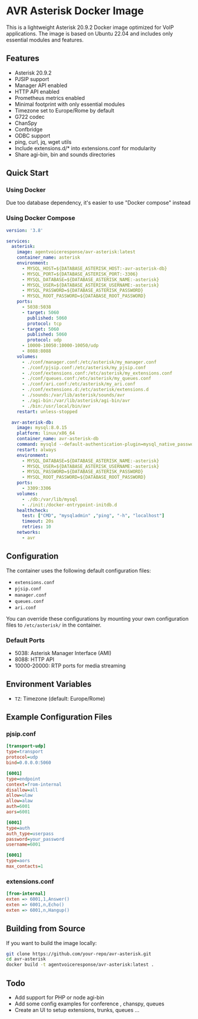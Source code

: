 # AVR Asterisk Docker Image

This is a lightweight Asterisk 20.9.2 Docker image optimized for VoIP applications. The image is based on Ubuntu 22.04 and includes only essential modules and features.

## Features

- Asterisk 20.9.2
- PJSIP support
- Manager API enabled
- HTTP API enabled
- Prometheus metrics enabled
- Minimal footprint with only essential modules
- Timezone set to Europe/Rome by default
- G722 codec
- ChanSpy
- Confbridge
- ODBC support
- ping, curl, jq, wget  utils
- Include extensions.d/* into extensions.conf for modularity
- Share agi-bin, bin and sounds directories

## Quick Start

### Using Docker

Due too database dependency, it's easier to use "Docker compose" instead

### Using Docker Compose

```yaml
version: '3.8'

services:
  asterisk:
    image: agentvoiceresponse/avr-asterisk:latest
    container_name: asterisk
    environment:
      - MYSQL_HOST=${DATABASE_ASTERISK_HOST:-avr-asterisk-db}
      - MYSQL_PORT=${DATABASE_ASTERISK_PORT:-3306}
      - MYSQL_DATABASE=${DATABASE_ASTERISK_NAME:-asterisk}
      - MYSQL_USER=${DATABASE_ASTERISK_USERNAME:-asterisk}
      - MYSQL_PASSWORD=${DATABASE_ASTERISK_PASSWORD}
      - MYSQL_ROOT_PASSWORD=${DATABASE_ROOT_PASSWORD}
    ports:
      - 5038:5038
      - target: 5060
        published: 5060
        protocol: tcp
      - target: 5060
        published: 5060
        protocol: udp
      - 10000-10050:10000-10050/udp
      - 8088:8088
    volumes:
      - ./conf/manager.conf:/etc/asterisk/my_manager.conf
      - ./conf/pjsip.conf:/etc/asterisk/my_pjsip.conf
      - ./conf/extensions.conf:/etc/asterisk/my_extensions.conf
      - ./conf/queues.conf:/etc/asterisk/my_queues.conf
      - ./conf/ari.conf:/etc/asterisk/my_ari.conf
      - ./conf/extensions.d:/etc/asterisk/extensions.d
      - ./sounds:/var/lib/asterisk/sounds/avr
      - ./agi-bin:/var/lib/asterisk/agi-bin/avr
      - ./bin:/usr/local/bin/avr
    restart: unless-stopped

  avr-asterisk-db:
    image: mysql:8.0.15
    platform: linux/x86_64
    container_name: avr-asterisk-db
    command: mysqld --default-authentication-plugin=mysql_native_password
    restart: always
    environment:
      - MYSQL_DATABASE=${DATABASE_ASTERISK_NAME:-asterisk}
      - MYSQL_USER=${DATABASE_ASTERISK_USERNAME:-asterisk}
      - MYSQL_PASSWORD=${DATABASE_ASTERISK_PASSWORD}
      - MYSQL_ROOT_PASSWORD=${DATABASE_ROOT_PASSWORD}
    ports:
      - 3309:3306
    volumes:
      - ./db:/var/lib/mysql
      - ./init:/docker-entrypoint-initdb.d
    healthcheck:
      test: ["CMD", "mysqladmin" ,"ping", "-h", "localhost"]
      timeout: 20s
      retries: 10
    networks:
      - avr

```

## Configuration

The container uses the following default configuration files:
- `extensions.conf`
- `pjsip.conf`
- `manager.conf`
- `queues.conf`
- `ari.conf`

You can override these configurations by mounting your own configuration files to `/etc/asterisk/` in the container.

### Default Ports

- 5038: Asterisk Manager Interface (AMI)
- 8088: HTTP API
- 10000-20000: RTP ports for media streaming

## Environment Variables

- `TZ`: Timezone (default: Europe/Rome)

## Example Configuration Files

### pjsip.conf
```ini
[transport-udp]
type=transport
protocol=udp
bind=0.0.0.0:5060

[6001]
type=endpoint
context=from-internal
disallow=all
allow=ulaw
allow=alaw
auth=6001
aors=6001

[6001]
type=auth
auth_type=userpass
password=your_password
username=6001

[6001]
type=aors
max_contacts=1
```

### extensions.conf
```ini
[from-internal]
exten => 6001,1,Answer()
exten => 6001,n,Echo()
exten => 6001,n,Hangup()
```

## Building from Source

If you want to build the image locally:

```bash
git clone https://github.com/your-repo/avr-asterisk.git
cd avr-asterisk
docker build -t agentvoiceresponse/avr-asterisk:latest .
```

## Todo 

- Add support for PHP or node agi-bin 
- Add some config examples for conference , chanspy, queues
- Create an UI to setup extensions, trunks, queues ...

